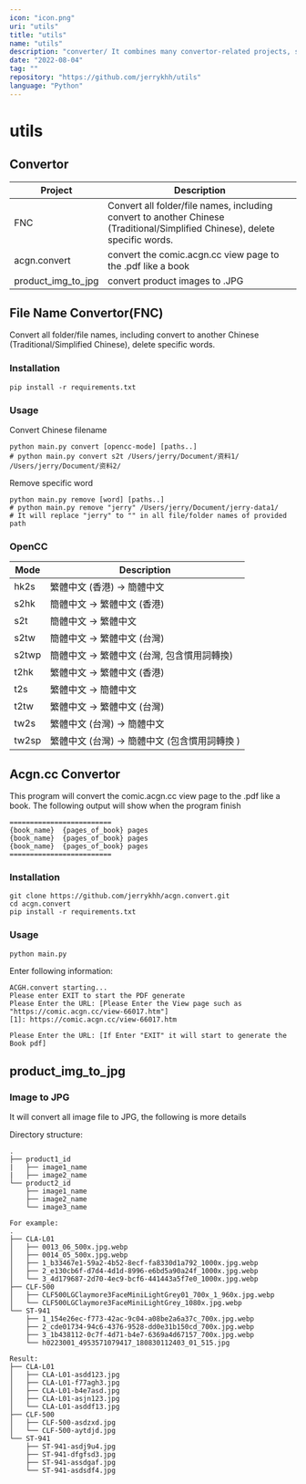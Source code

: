 ```yaml
---
icon: "icon.png"
uri: "utils"
title: "utils"
name: "utils"
description: "converter/ It combines many convertor-related projects, such as the filename, website to a book, etc."
date: "2022-08-04"
tag: ""
repository: "https://github.com/jerrykhh/utils"
language: "Python"
---
```


# utils

## Convertor

| Project            | Description                                                                                                                  |
| ------------------ | ---------------------------------------------------------------------------------------------------------------------------- |
| FNC                | Convert all folder/file names, including convert to another Chinese (Traditional/Simplified Chinese), delete specific words. |
| acgn.convert       | convert the comic.acgn.cc view page to the .pdf like a book                                                                  |
| product_img_to_jpg | convert product images to .JPG                                                                                               |

## File Name Convertor(FNC)

Convert all folder/file names, including convert to another Chinese (Traditional/Simplified Chinese), delete specific words.

### Installation

```
pip install -r requirements.txt
```

### Usage

Convert Chinese filename

```
python main.py convert [opencc-mode] [paths..]
# python main.py convert s2t /Users/jerry/Document/资料1/ /Users/jerry/Document/资料2/
```

Remove specific word

```
python main.py remove [word] [paths..]
# python main.py remove "jerry" /Users/jerry/Document/jerry-data1/
# It will replace "jerry" to "" in all file/folder names of provided path
```

### OpenCC

| Mode  | Description                                   |
| ----- | --------------------------------------------- |
| hk2s  | 繁體中文 (香港) -> 簡體中文                   |
| s2hk  | 簡體中文 -> 繁體中文 (香港)                   |
| s2t   | 簡體中文 -> 繁體中文                          |
| s2tw  | 簡體中文 -> 繁體中文 (台灣)                   |
| s2twp | 簡體中文 -> 繁體中文 (台灣, 包含慣用詞轉換)   |
| t2hk  | 繁體中文 -> 繁體中文 (香港)                   |
| t2s   | 繁體中文 -> 簡體中文                          |
| t2tw  | 繁體中文 -> 繁體中文 (台灣)                   |
| tw2s  | 繁體中文 (台灣) -> 簡體中文                   |
| tw2sp | 繁體中文 (台灣) -> 簡體中文 (包含慣用詞轉換 ) |

## Acgn.cc Convertor

This program will convert the comic.acgn.cc view page to the .pdf like a book. The following output will show when the program finish

```
=========================
{book_name}  {pages_of_book} pages
{book_name}  {pages_of_book} pages
{book_name}  {pages_of_book} pages
=========================
```

### Installation

```
git clone https://github.com/jerrykhh/acgn.convert.git
cd acgn.convert
pip install -r requirements.txt
```

### Usage

```
python main.py
```

Enter following information:

```
ACGH.convert starting...
Please enter EXIT to start the PDF generate
Please Enter the URL: [Please Enter the View page such as "https://comic.acgn.cc/view-66017.htm"]
[1]: https://comic.acgn.cc/view-66017.htm

Please Enter the URL: [If Enter "EXIT" it will start to generate the Book pdf]
```

## product_img_to_jpg

### Image to JPG

It will convert all image file to JPG, the following is more details

Directory structure:

```
.
├── product1_id
|   ├── image1_name
|   ├── image2_name
└── product2_id
    ├── image1_name
    ├── image2_name
    └── image3_name

For example:
.
├── CLA-L01
│   ├── 0013_06_500x.jpg.webp
│   ├── 0014_05_500x.jpg.webp
│   ├── 1_b33467e1-59a2-4b52-8ecf-fa8330d1a792_1000x.jpg.webp
│   ├── 2_e130cb6f-d7d4-4d1d-8996-e6bd5a90a24f_1000x.jpg.webp
│   └── 3_4d179687-2d70-4ec9-bcf6-441443a5f7e0_1000x.jpg.webp
├── CLF-500
│   ├── CLF500LGClaymore3FaceMiniLightGrey01_700x_1_960x.jpg.webp
│   └── CLF500LGClaymore3FaceMiniLightGrey_1080x.jpg.webp
└── ST-941
    ├── 1_154e26ec-f773-42ac-9c04-a08be2a6a37c_700x.jpg.webp
    ├── 2_cde01734-94c6-4376-9528-dd0e31b150cd_700x.jpg.webp
    ├── 3_1b438112-0c7f-4d71-b4e7-6369a4d67157_700x.jpg.webp
    └── h0223001_4953571079417_180830112403_01_515.jpg

Result:
├── CLA-L01
│   ├── CLA-L01-asdd123.jpg
│   ├── CLA-L01-f77agh3.jpg
│   ├── CLA-L01-b4e7asd.jpg
│   ├── CLA-L01-asjn123.jpg
│   └── CLA-L01-asddf13.jpg
├── CLF-500
│   ├── CLF-500-asdzxd.jpg
│   └── CLF-500-aytdjd.jpg
└── ST-941
    ├── ST-941-asdj9u4.jpg
    ├── ST-941-dfgfsd3.jpg
    ├── ST-941-assdgaf.jpg
    └── ST-941-asdsdf4.jpg
```

